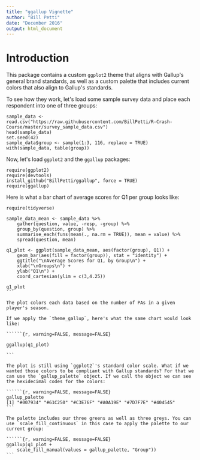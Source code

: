 ```yaml
---
title: "ggallup Vignette"
author: "Bill Petti"
date: "December 2016"
output: html_document
---
```


# Introduction

This package contains a custom `ggplot2` theme that aligns with Gallup's general brand standards, as well as a custom palette that includes current colors that also align to Gallup's standards.

To see how they work, let's load some sample survey data and place each respondent into one of three groups:

```{r, warning=FALSE, message=FALSE}
sample_data <- read.csv("https://raw.githubusercontent.com/BillPetti/R-Crash-Course/master/survey_sample_data.csv")
head(sample_data)
set.seed(42)
sample_data$group <- sample(1:3, 116, replace = TRUE)
with(sample_data, table(group))
```

Now, let's load `ggplot2` and the `ggallup` packages:

```{r, warning=FALSE, message=FALSE}
require(ggplot2)
require(devtools)
install_github("BillPetti/ggallup", force = TRUE)
require(ggallup)
```

Here is what a bar chart of average scores for Q1 per group looks like:  

``````{r, warning=FALSE, message=FALSE}
require(tidyverse)

sample_data_mean <- sample_data %>%
    gather(question, value, -resp, -group) %>%
    group_by(question, group) %>%
    summarise_each(funs(mean(., na.rm = TRUE)), mean = value) %>%
    spread(question, mean)
    
q1_plot <- ggplot(sample_data_mean, aes(factor(group), Q1)) +
    geom_bar(aes(fill = factor(group)), stat = "identity") +
    ggtitle("\nAverage Scores for Q1, by Group\n") +
    xlab("\nGroups\n") +
    ylab("Q1\n") +
    coord_cartesian(ylim = c(3,4.25))

q1_plot
```

The plot colors each data based on the number of PAs in a given player's season.

If we apply the `theme_gallup`, here's what the same chart would look like:

``````{r, warning=FALSE, message=FALSE}

ggallup(q1_plot)

```

The plot is still using `ggplot2`'s standard color scale. What if we wanted those colors to be compliant with Gallup standards? For that we can use the `gallup_palette` object. If we call the object we can see the hexidecimal codes for the colors:

``````{r, warning=FALSE, message=FALSE}
gallup_palette
[1] "#007934" "#61C250" "#C3E76F" "#A0A19E" "#7D7F7E" "#404545"
```

The palette includes our three greens as well as three greys. You can use `scale_fill_continuous` in this case to apply the palette to our current group:

``````{r, warning=FALSE, message=FALSE}
ggallup(q1_plot + 
    scale_fill_manual(values = gallup_palette, "Group"))
```
